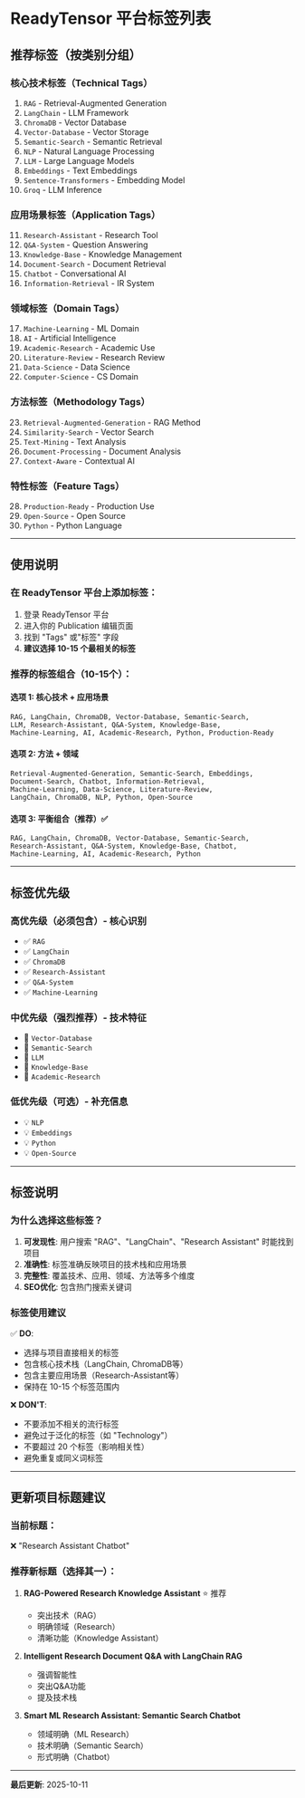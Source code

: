 # ReadyTensor 平台标签列表

## 推荐标签（按类别分组）

### 核心技术标签（Technical Tags）
1. `RAG` - Retrieval-Augmented Generation
2. `LangChain` - LLM Framework
3. `ChromaDB` - Vector Database
4. `Vector-Database` - Vector Storage
5. `Semantic-Search` - Semantic Retrieval
6. `NLP` - Natural Language Processing
7. `LLM` - Large Language Models
8. `Embeddings` - Text Embeddings
9. `Sentence-Transformers` - Embedding Model
10. `Groq` - LLM Inference

### 应用场景标签（Application Tags）
11. `Research-Assistant` - Research Tool
12. `Q&A-System` - Question Answering
13. `Knowledge-Base` - Knowledge Management
14. `Document-Search` - Document Retrieval
15. `Chatbot` - Conversational AI
16. `Information-Retrieval` - IR System

### 领域标签（Domain Tags）
17. `Machine-Learning` - ML Domain
18. `AI` - Artificial Intelligence
19. `Academic-Research` - Academic Use
20. `Literature-Review` - Research Review
21. `Data-Science` - Data Science
22. `Computer-Science` - CS Domain

### 方法标签（Methodology Tags）
23. `Retrieval-Augmented-Generation` - RAG Method
24. `Similarity-Search` - Vector Search
25. `Text-Mining` - Text Analysis
26. `Document-Processing` - Document Analysis
27. `Context-Aware` - Contextual AI

### 特性标签（Feature Tags）
28. `Production-Ready` - Production Use
29. `Open-Source` - Open Source
30. `Python` - Python Language

---

## 使用说明

### 在 ReadyTensor 平台上添加标签：

1. 登录 ReadyTensor 平台
2. 进入你的 Publication 编辑页面
3. 找到 "Tags" 或"标签" 字段
4. **建议选择 10-15 个最相关的标签**

### 推荐的标签组合（10-15个）：

#### 选项 1: 核心技术 + 应用场景
```
RAG, LangChain, ChromaDB, Vector-Database, Semantic-Search,
LLM, Research-Assistant, Q&A-System, Knowledge-Base,
Machine-Learning, AI, Academic-Research, Python, Production-Ready
```

#### 选项 2: 方法 + 领域
```
Retrieval-Augmented-Generation, Semantic-Search, Embeddings,
Document-Search, Chatbot, Information-Retrieval,
Machine-Learning, Data-Science, Literature-Review,
LangChain, ChromaDB, NLP, Python, Open-Source
```

#### 选项 3: 平衡组合（推荐）✅
```
RAG, LangChain, ChromaDB, Vector-Database, Semantic-Search,
Research-Assistant, Q&A-System, Knowledge-Base, Chatbot,
Machine-Learning, AI, Academic-Research, Python
```

---

## 标签优先级

### 高优先级（必须包含）- 核心识别
- ✅ `RAG`
- ✅ `LangChain`
- ✅ `ChromaDB`
- ✅ `Research-Assistant`
- ✅ `Q&A-System`
- ✅ `Machine-Learning`

### 中优先级（强烈推荐）- 技术特征
- 📌 `Vector-Database`
- 📌 `Semantic-Search`
- 📌 `LLM`
- 📌 `Knowledge-Base`
- 📌 `Academic-Research`

### 低优先级（可选）- 补充信息
- 💡 `NLP`
- 💡 `Embeddings`
- 💡 `Python`
- 💡 `Open-Source`

---

## 标签说明

### 为什么选择这些标签？

1. **可发现性**: 用户搜索 "RAG"、"LangChain"、"Research Assistant" 时能找到项目
2. **准确性**: 标签准确反映项目的技术栈和应用场景
3. **完整性**: 覆盖技术、应用、领域、方法等多个维度
4. **SEO优化**: 包含热门搜索关键词

### 标签使用建议

✅ **DO**:
- 选择与项目直接相关的标签
- 包含核心技术栈（LangChain, ChromaDB等）
- 包含主要应用场景（Research-Assistant等）
- 保持在 10-15 个标签范围内

❌ **DON'T**:
- 不要添加不相关的流行标签
- 避免过于泛化的标签（如 "Technology"）
- 不要超过 20 个标签（影响相关性）
- 避免重复或同义词标签

---

## 更新项目标题建议

### 当前标题：
❌ "Research Assistant Chatbot"

### 推荐新标题（选择其一）：

1. **RAG-Powered Research Knowledge Assistant** ⭐ 推荐
   - 突出技术（RAG）
   - 明确领域（Research）
   - 清晰功能（Knowledge Assistant）

2. **Intelligent Research Document Q&A with LangChain RAG**
   - 强调智能性
   - 突出Q&A功能
   - 提及技术栈

3. **Smart ML Research Assistant: Semantic Search Chatbot**
   - 领域明确（ML Research）
   - 技术明确（Semantic Search）
   - 形式明确（Chatbot）

---

**最后更新**: 2025-10-11
